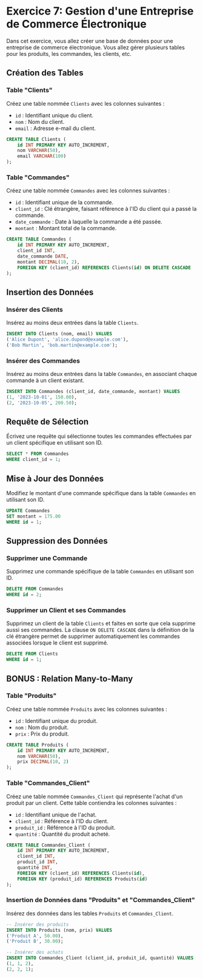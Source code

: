 # Exercice 7: Gestion d'une Entreprise de Commerce Électronique

Dans cet exercice, vous allez créer une base de données pour une entreprise de commerce électronique. Vous allez gérer plusieurs tables pour les produits, les commandes, les clients, etc.

## Création des Tables

### Table "Clients"

Créez une table nommée `Clients` avec les colonnes suivantes :

- `id` : Identifiant unique du client.
- `nom` : Nom du client.
- `email` : Adresse e-mail du client.

```sql
CREATE TABLE Clients (
    id INT PRIMARY KEY AUTO_INCREMENT,
    nom VARCHAR(50),
    email VARCHAR(100)
);

```

### Table "Commandes"

Créez une table nommée `Commandes` avec les colonnes suivantes :

- `id` : Identifiant unique de la commande.
- `client_id` : Clé étrangère, faisant référence à l'ID du client qui a passé la commande.
- `date_commande` : Date à laquelle la commande a été passée.
- `montant` : Montant total de la commande.

```sql
CREATE TABLE Commandes (
    id INT PRIMARY KEY AUTO_INCREMENT,
    client_id INT,
    date_commande DATE,
    montant DECIMAL(10, 2),
    FOREIGN KEY (client_id) REFERENCES Clients(id) ON DELETE CASCADE
);

```

## Insertion des Données

### Insérer des Clients

Insérez au moins deux entrées dans la table `Clients`.

```sql
INSERT INTO Clients (nom, email) VALUES
('Alice Dupont', 'alice.dupond@example.com'),
('Bob Martin', 'bob.martin@example.com');

```

### Insérer des Commandes

Insérez au moins deux entrées dans la table `Commandes`, en associant chaque commande à un client existant.

```sql
INSERT INTO Commandes (client_id, date_commande, montant) VALUES
(1, '2023-10-01', 150.00),
(2, '2023-10-05', 200.50);

```

## Requête de Sélection

Écrivez une requête qui sélectionne toutes les commandes effectuées par un client spécifique en utilisant son ID.

```sql
SELECT * FROM Commandes
WHERE client_id = 1;

```

## Mise à Jour des Données

Modifiez le montant d'une commande spécifique dans la table `Commandes` en utilisant son ID.

```sql
UPDATE Commandes
SET montant = 175.00
WHERE id = 1;

```

## Suppression des Données

### Supprimer une Commande

Supprimez une commande spécifique de la table `Commandes` en utilisant son ID.

```sql
DELETE FROM Commandes
WHERE id = 2;

```

### Supprimer un Client et ses Commandes

Supprimez un client de la table `Clients` et faites en sorte que cela supprime aussi ses commandes. La clause `ON DELETE CASCADE` dans la définition de la clé étrangère permet de supprimer automatiquement les commandes associées lorsque le client est supprimé.

```sql
DELETE FROM Clients
WHERE id = 1;

```

## BONUS : Relation Many-to-Many

### Table "Produits"

Créez une table nommée `Produits` avec les colonnes suivantes :

- `id` : Identifiant unique du produit.
- `nom` : Nom du produit.
- `prix` : Prix du produit.

```sql
CREATE TABLE Produits (
    id INT PRIMARY KEY AUTO_INCREMENT,
    nom VARCHAR(50),
    prix DECIMAL(10, 2)
);

```

### Table "Commandes_Client"

Créez une table nommée `Commandes_Client` qui représente l'achat d'un produit par un client. Cette table contiendra les colonnes suivantes :

- `id` : Identifiant unique de l'achat.
- `client_id` : Référence à l'ID du client.
- `produit_id` : Référence à l'ID du produit.
- `quantité` : Quantité du produit acheté.

```sql
CREATE TABLE Commandes_Client (
    id INT PRIMARY KEY AUTO_INCREMENT,
    client_id INT,
    produit_id INT,
    quantité INT,
    FOREIGN KEY (client_id) REFERENCES Clients(id),
    FOREIGN KEY (produit_id) REFERENCES Produits(id)
);

```

### Insertion de Données dans "Produits" et "Commandes_Client"

Insérez des données dans les tables `Produits` et `Commandes_Client`.

```sql
-- Insérer des produits
INSERT INTO Produits (nom, prix) VALUES
('Produit A', 50.00),
('Produit B', 30.00);

-- Insérer des achats
INSERT INTO Commandes_Client (client_id, produit_id, quantité) VALUES
(1, 1, 2),
(2, 2, 1);

```